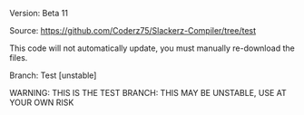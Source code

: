Version: Beta 11

Source: https://github.com/Coderz75/Slackerz-Compiler/tree/test

This code will not automatically update, you must manually re-download the files.

Branch: Test [unstable]

WARNING: THIS IS THE TEST BRANCH: THIS MAY BE UNSTABLE, USE AT YOUR OWN RISK

